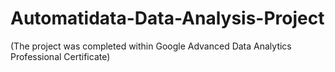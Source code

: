 # Automatidata-Data-Analysis-Project
(The project was completed within Google Advanced Data Analytics Professional Certificate)
